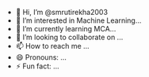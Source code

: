 - 👋 Hi, I’m @smrutirekha2003
- 👀 I’m interested in Machine Learning...
- 🌱 I’m currently learning MCA...
- 💞️ I’m looking to collaborate on ...
- 📫 How to reach me ...
- 😄 Pronouns: ...
- ⚡ Fun fact: ...

<!---
smrutirekha2003/smrutirekha2003 is a ✨ special ✨ repository because its `README.md` (this file) appears on your GitHub profile.
You can click the Preview link to take a look at your changes.
--->
